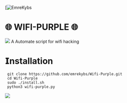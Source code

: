 [![EmreKybs](https://img.shields.io/badge/MadeBy-EmreKybs-purple)

# 🌐 WIFI-PURPLE 🌐
<img src="https://github.com/emrekybs/Wifi-Purple/blob/main/wifi%20purple.png">
A Automate script for wifi hacking

# 𝗜nstallation
     git clone https://github.com/emrekybs/Wifi-Purple.git
     cd Wifi-Purple
     sudo ./install.sh
     python3 wifi-purple.py
  
<img src="https://github.com/emrekybs/wifi-purple/blob/main/imge.png">

